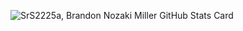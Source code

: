 ![SrS2225a, Brandon Nozaki Miller GitHub Stats Card](https://github-readme-stats.vercel.app/api?username=SrS2225a&show_icons=true&theme=radical)
